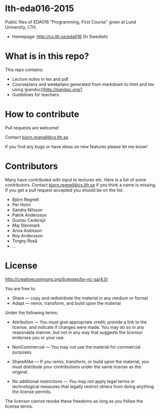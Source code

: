 # lth-eda016-2015

Public files of EDA016 "Programming, First Course" given at Lund University, LTH.
  * Homepage: http://cs.lth.se/eda016 (In Swedish)

# What is in this repo?

This repo contains:
  * Lecture notes in tex and pdf
  * Courseplans and weekplans generated from markdown to html and tex using (pandoc)[http://pandoc.org/]
  * Guidelines for teachers

# How to contribute

Pull requests are welcome! 

Contact bjorn.regnell@cs.lth.se

If you find any bugs or have ideas on new features please let me know!

# Contributors

Many have contributed with input to lectures etc. Here is a list of some contributors. Contact bjorn.regnell@cs.lth.se if you think a name is missing. If you get a pull request accepted you should be on the list.

* Björn Regnell
* Per Holm
* Sandra Nilsson
* Patrik Andersson
* Gustav Cedersjö
* Maj Stenmark
* Anna Axelsson
* Roy Andersson
* Torgny Roxå
* ...


# License

http://creativecommons.org/licenses/by-nc-sa/4.0/ 

You are free to:

*  Share — copy and redistribute the material in any medium or format
*  Adapt — remix, transform, and build upon the material


Under the following terms:

*    Attribution — You must give appropriate credit, provide a link to the license, and indicate if changes were made. You may do so in any reasonable manner, but not in any way that suggests the licensor endorses you or your use.

*    NonCommercial — You may not use the material for commercial purposes.

*    ShareAlike — If you remix, transform, or build upon the material, you must distribute your contributions under the same license as the original.

*    No additional restrictions — You may not apply legal terms or technological measures that legally restrict others from doing anything the license permits.


The licensor cannot revoke these freedoms as long as you follow the license terms.


